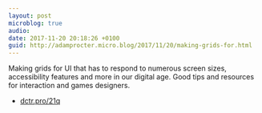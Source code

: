 ```yaml
---
layout: post
microblog: true
audio: 
date: 2017-11-20 20:18:26 +0100
guid: http://adamprocter.micro.blog/2017/11/20/making-grids-for.html
---
```

Making grids for UI that has to respond to numerous screen sizes, accessibility features and more in our digital age. Good tips and resources for interaction and games designers. 

- [dctr.pro/21q](http://dctr.pro/21q)
